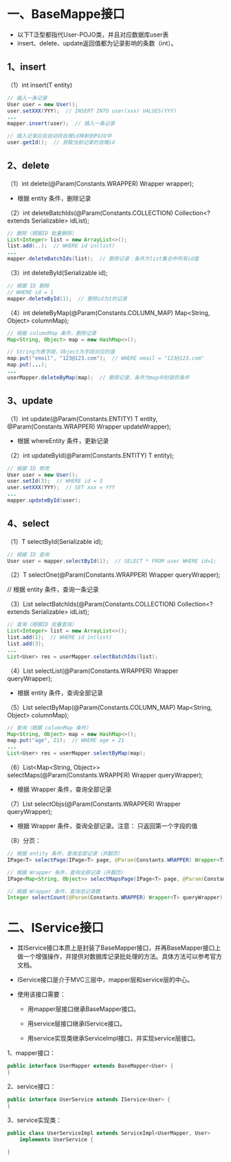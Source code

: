 # 一、BaseMappe接口

- 以下T泛型都指代User-POJO类，并且对应数据库user表
- insert、delete、update返回值都为记录影响的条数（int）。

## 1、insert

（1）int insert(T entity)

```java
// 插入一条记录
User user = new User();
user.setXXX(YYY);  // INSERT INTO user(xxx) VALUES(YYY)
...
mapper.insert(user);  // 插入一条记录

// 插入记录后会自动将自增id映射到POJO中
user.getId();  // 获取当前记录的自增id
```


## 2、delete

（1）int delete(@Param(Constants.WRAPPER) Wrapper<T> wrapper);

- 根据 entity 条件，删除记录


（2）int deleteBatchIds(@Param(Constants.COLLECTION) Collection<? extends Serializable> idList);
```java
// 删除（根据ID 批量删除）
List<Integer> list = new ArrayList<>();
list.add(..);  // WHERE id in(list)
...
mapper.deleteBatchIds(list);  // 删除记录：条件为list集合中所有id值
```
（3）int deleteById(Serializable id);
```java
// 根据 ID 删除
// WHERE id = 1
mapper.deleteById(1);  // 删除id为1的记录
```
（4）int deleteByMap(@Param(Constants.COLUMN_MAP) Map<String, Object> columnMap);
```java
// 根据 columnMap 条件，删除记录
Map<String, Object> map = new HashMap<>();

// String为表字段，Object为字段对应的值
map.put("email", "123@123.com");  // WHERE email = "123@123.com"
map.put(...);
...
userMapper.deleteByMap(map);  // 删除记录，条件为map中封装的条件
```


## 3、update

（1）int update(@Param(Constants.ENTITY) T entity, @Param(Constants.WRAPPER) Wrapper<T> updateWrapper);

- 根据 whereEntity 条件，更新记录


（2）int updateById(@Param(Constants.ENTITY) T entity);
```java
// 根据 ID 修改
User user = new User();
user.setId(3);  // WHERE id = 3
user.setXXX(YYY);  // SET xxx = YYY
...
mapper.updateById(user);
```


## 4、select

（1）T selectById(Serializable id);
```java
// 根据 ID 查询
User user = mapper.selectById(1);  // SELECT * FROM user WHERE id=1;
```
（2）T selectOne(@Param(Constants.WRAPPER) Wrapper<T> queryWrapper);

// 根据 entity 条件，查询一条记录

（3）List<T> selectBatchIds(@Param(Constants.COLLECTION) Collection<? extends Serializable> idList);

```java
// 查询（根据ID 批量查询）
List<Integer> list = new ArrayList<>();
list.add(1);  // WHERE id in(list)
list.add(3);
...
List<User> res = userMapper.selectBatchIds(list);
```
（4）List<T> selectList(@Param(Constants.WRAPPER) Wrapper<T> queryWrapper);

- 根据 entity 条件，查询全部记录


（5）List<T> selectByMap(@Param(Constants.COLUMN_MAP) Map<String, Object> columnMap);
```java
// 查询（根据 columnMap 条件）
Map<String, Object> map = new HashMap<>();
map.put("age", 21);  // WHERE age = 21
...
List<User> res = userMapper.selectByMap(map);
```
（6）List<Map<String, Object>> selectMaps(@Param(Constants.WRAPPER) Wrapper<T> queryWrapper);

- 根据 Wrapper 条件，查询全部记录


（7）List<Object> selectObjs(@Param(Constants.WRAPPER) Wrapper<T> queryWrapper);

- 根据 Wrapper 条件，查询全部记录。注意： 只返回第一个字段的值


（8）分页：
```java
// 根据 entity 条件，查询全部记录（并翻页）
IPage<T> selectPage(IPage<T> page, @Param(Constants.WRAPPER) Wrapper<T> queryWrapper);

// 根据 Wrapper 条件，查询全部记录（并翻页）
IPage<Map<String, Object>> selectMapsPage(IPage<T> page, @Param(Constants.WRAPPER) Wrapper<T> queryWrapper);

// 根据 Wrapper 条件，查询总记录数
Integer selectCount(@Param(Constants.WRAPPER) Wrapper<T> queryWrapper);
```


# 二、IService接口

- 其IService接口本质上是封装了BaseMapper接口，并再BaseMapper接口上做一个增强操作，并提供对数据库记录批处理的方法。具体方法可以参考官方文档。

- IService接口是介于MVC三层中，mapper层和service层的中心。

- 使用该接口需要：

    - 用mapper层接口继承BaseMapper接口。

    - 用service层接口继承IService接口。

    - 用service实现类继承ServiceImpl接口，并实现service层接口。


1、mapper接口：
```java
public interface UserMapper extends BaseMapper<User> {
}
```
2、service接口：
```java
public interface UserService extends IService<User> {
}
```
3、service实现类：
```java
public class UserServiceImpl extends ServiceImpl<UserMapper, User>
	implements UserService {
    
}
```







